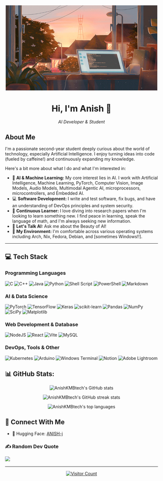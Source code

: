 <p align="center">
  <img src="bannergit.gif" alt="Anish's Profile Banner" width="500"/>
</p>



<h1 align="center">Hi, I'm Anish 👋</h1>
<p align="center">
  <em>AI Developer & Student</em>
</p>


## About Me

I'm a passionate second-year student deeply curious about the world of technology, especially Artificial Intelligence. I enjoy turning ideas into code (fueled by caffeine!) and continuously expanding my knowledge.

Here's a bit more about what I do and what I'm interested in:

*   🚀 **AI & Machine Learning:** My core interest lies in AI. I work with Artificial Intelligence, Machine Learning, PyTorch, Computer Vision, Image Models, Audio Models, Multimodal Agentic AI, microprocessors, microcontrollers, and Embedded AI.
*   💻 **Software Development:** I write and test software, fix bugs, and have an understanding of DevOps principles and system security.
*   🧠 **Continuous Learner:** I love diving into research papers when I'm looking to learn something new. I find peace in learning, speak the language of math, and I'm always seeking new information.
*   💬 **Let's Talk AI:** Ask me about the Beauty of AI!
*   🔧 **My Environment:** I'm comfortable across various operating systems including Arch, Nix, Fedora, Debian, and [sometimes Windows!!].

<hr>

## 💻 Tech Stack

### Programming Languages
![C](https://img.shields.io/badge/c-%2300599C.svg?style=for-the-badge&logo=c&logoColor=white)
![C++](https://img.shields.io/badge/c++-%2300599C.svg?style=for-the-badge&logo=c%2B%2B&logoColor=white)
![Java](https://img.shields.io/badge/java-%23ED8B00.svg?style=for-the-badge&logo=openjdk&logoColor=white)
![Python](https://img.shields.io/badge/python-3670A0?style=for-the-badge&logo=python&logoColor=ffdd54)
![Shell Script](https://img.shields.io/badge/shell_script-%23121011.svg?style=for-the-badge&logo=gnu-bash&logoColor=white)
![PowerShell](https://img.shields.io/badge/PowerShell-%235391FE.svg?style=for-the-badge&logo=powershell&logoColor=white)
![Markdown](https://img.shields.io/badge/markdown-%23000000.svg?style=for-the-badge&logo=markdown&logoColor=white)

### AI & Data Science
![PyTorch](https://img.shields.io/badge/PyTorch-%23EE4C2C.svg?style=for-the-badge&logo=PyTorch&logoColor=white)
![TensorFlow](https://img.shields.io/badge/TensorFlow-%23FF6F00.svg?style=for-the-badge&logo=TensorFlow&logoColor=white)
![Keras](https://img.shields.io/badge/Keras-%23D00000.svg?style=for-the-badge&logo=Keras&logoColor=white)
![scikit-learn](https://img.shields.io/badge/scikit--learn-%23F7931E.svg?style=for-the-badge&logo=scikit-learn&logoColor=white)
![Pandas](https://img.shields.io/badge/pandas-%23150458.svg?style=for-the-badge&logo=pandas&logoColor=white)
![NumPy](https://img.shields.io/badge/numpy-%23013243.svg?style=for-the-badge&logo=numpy&logoColor=white)
![SciPy](https://img.shields.io/badge/SciPy-%230C55A5.svg?style=for-the-badge&logo=scipy&logoColor=white)
![Matplotlib](https://img.shields.io/badge/Matplotlib-%23ffffff.svg?style=for-the-badge&logo=Matplotlib&logoColor=black)

### Web Development & Database
![NodeJS](https://img.shields.io/badge/node.js-6DA55F?style=for-the-badge&logo=node.js&logoColor=white)
![React](https://img.shields.io/badge/react-%2320232a.svg?style=for-the-badge&logo=react&logoColor=%2361DAFB)
![Vite](https://img.shields.io/badge/vite-%23646CFF.svg?style=for-the-badge&logo=vite&logoColor=white)
![MySQL](https://img.shields.io/badge/mysql-4479A1.svg?style=for-the-badge&logo=mysql&logoColor=white)

### DevOps, Tools & Other
![Kubernetes](https://img.shields.io/badge/kubernetes-%23326ce5.svg?style=for-the-badge&logo=kubernetes&logoColor=white)
![Arduino](https://img.shields.io/badge/-Arduino-00979D?style=for-the-badge&logo=Arduino&logoColor=white)
![Windows Terminal](https://img.shields.io/badge/Windows%20Terminal-%234D4D4D.svg?style=for-the-badge&logo=windows-terminal&logoColor=white)
![Notion](https://img.shields.io/badge/Notion-%23000000.svg?style=for-the-badge&logo=notion&logoColor=white)
![Adobe Lightroom](https://img.shields.io/badge/Adobe%20Lightroom-31A8FF.svg?style=for-the-badge&logo=Adobe%20Lightroom&logoColor=white)

## 📊 GitHub Stats:
<p align="center">
  <img src="https://github-readme-stats.vercel.app/api?username=AnishKMBtech&theme=dark&hide_border=false&include_all_commits=true&count_private=true" alt="AnishKMBtech's GitHub stats"/>
</p>
<p align="center">
  <img src="https://github-readme-streak-stats.herokuapp.com/?user=AnishKMBtech&theme=dark&hide_border=false" alt="AnishKMBtech's GitHub streak stats"/>
</p>
<p align="center">
  <img src="https://github-readme-stats.vercel.app/api/top-langs/?username=AnishKMBtech&theme=dark&hide_border=false&include_all_commits=true&count_private=true&layout=compact" alt="AnishKMBtech's top languages"/>
</p>

## 🔗 Connect With Me
*   🤗 Hugging Face: [ANISH-j](https://huggingface.co/ANISH-j)

### ✍️ Random Dev Quote
![](https://quotes-github-readme.vercel.app/api?type=vetical&theme=tokyonight)

---
<p align="center">
  <a href="https://visitcount.itsvg.in">
    <img src="https://visitcount.itsvg.in/api?id=AnishKMBtech&icon=0&color=0" alt="Visitor Count"/>
  </a>
</p>

